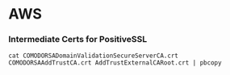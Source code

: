 AWS
========

### Intermediate Certs for PositiveSSL

```
cat COMODORSADomainValidationSecureServerCA.crt COMODORSAAddTrustCA.crt AddTrustExternalCARoot.crt | pbcopy 
```
